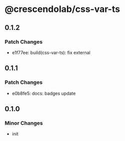 # @crescendolab/css-var-ts

## 0.1.2

### Patch Changes

- e1f77ee: build(css-var-ts): fix external

## 0.1.1

### Patch Changes

- e0b8fe5: docs: badges update

## 0.1.0

### Minor Changes

- init
